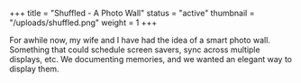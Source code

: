 +++
title = "Shuffled - A Photo Wall"
status = "active"
thumbnail = "/uploads/shuffled.png"
weight = 1
+++

For awhile now, my wife and I have had the idea of a smart photo wall. Something that could schedule screen savers, sync across multiple displays, etc. We documenting memories, and we wanted an elegant way to display them.

<!--more-->
<!--more-->

